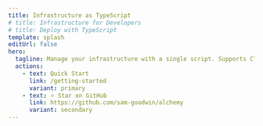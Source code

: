 ```yaml
---
title: Infrastructure as TypeScript
# title: Infrastructure for Developers
# title: Deploy with TypeScript
template: splash
editUrl: false
hero:
  tagline: Manage your infrastructure with a single script. Supports Cloudflare, AWS, and more.
  actions:
    - text: Quick Start
      link: /getting-started
      variant: primary
    - text: ⭐ Star on GitHub
      link: https://github.com/sam-goodwin/alchemy
      variant: secondary
---
```

